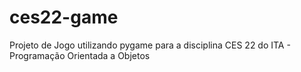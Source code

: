 # ces22-game
Projeto de Jogo utilizando pygame para a disciplina CES 22 do ITA - Programação Orientada a Objetos
